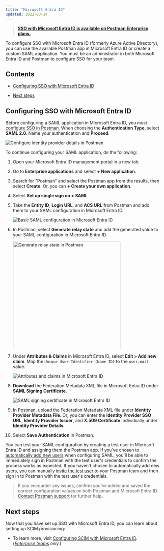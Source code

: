 ```yaml
---
title: "Microsoft Entra ID"
updated: 2022-03-14
---
```


> **[SSO with Microsoft Entra ID is available on Postman Enterprise plans.](https://www.postman.com/pricing)**

To configure SSO with Microsoft Entra ID (formerly Azure Active Directory), you can use the available Postman app in Microsoft Entra ID or create a custom SAML application. You must be an administrator in both Microsoft Entra ID and Postman to configure SSO for your team.

## Contents

* [Configuring SSO with Microsoft Entra ID](#configuring-sso-with-microsoft-entra-id)

* [Next steps](#next-steps)

## Configuring SSO with Microsoft Entra ID

Before configuring a SAML application in Microsoft Entra ID, you must [configure SSO in Postman](/docs/administration/sso/admin-sso/). When choosing the **Authentication Type**, select **SAML 2.0**. Name your authentication and **Proceed**.

<img alt="Configure identity provider details in Postman" src="https://assets.postman.com/postman-docs/v10/configure-identity-provider-v10.jpg"/>

To continue configuring your SAML application, do the following:

1. Open your Microsoft Entra ID management portal in a new tab.
1. Go to **Enterprise applications** and select **+ New application**.
1. Search for "Postman" and select the Postman app from the results, then select **Create**. Or, you can **+ Create your own application**.
1. Select **Set up single sign on > SAML**.
1. Take the **Entity ID**, **Login URL**, and **ACS URL** from Postman and add them to your SAML configuration in Microsoft Entra ID.

    <img alt="Basic SAML configuration in Microsoft Entra ID" src="https://assets.postman.com/postman-docs/basic-saml-config-azuread.jpg"/>
1. In Postman, select **Generate relay state** and add the generated value to your SAML configuration in Microsoft Entra ID.

    <img alt="Generate relay state in Postman" src="https://assets.postman.com/postman-docs/generate-relay-state-v9.14.jpg" width="350px"/>
1. Under **Attributes & Claims** in Microsoft Entra ID, select **Edit > Add new claim**. Map the `Unique User Identifier (Name ID)` to the `user.mail` value.

    <img alt="Attributes and claims in Microsoft Entra ID" src="https://assets.postman.com/postman-docs/attributes-claims-config-azuread.jpg"/>
1. **Download** the Federation Metadata XML file in Microsoft Entra ID under **SAML Signing Certificate**.

    <img alt="SAML signing certificate in Microsoft Entra ID" src="https://assets.postman.com/postman-docs/saml-signing-certificate-azuread.jpg"/>

1. In Postman, upload the Federation Metadata XML file under **Identity Provider Metadata File**. Or, you can enter the **Identity Provider SSO URL**, **Identity Provider Issuer**, and **X.509 Certificate** individually under **Identity Provider Details**.

1. Select **Save Authentication** in Postman.

You can test your SAML configuration by creating a test user in Microsoft Entra ID and assigning them the Postman app. If you've chosen to [automatically add new users](/docs/administration/sso/admin-sso/#automatically-adding-new-users) when configuring SAML, you'll be able to immediately sign in Postman with the test user's credentials to confirm the process works as expected. If you haven't chosen to automatically add new users, you can manually [invite the test user](/docs/administration/managing-your-team/managing-your-team/#inviting-users) to your Postman team and then sign in to Postman with the test user's credentials.

> If you encounter any issues, confirm you've added and saved the correct configuration values on both Postman and Microsoft Entra ID. [Contact Postman support](https://www.postman.com/support/) for further help.

## Next steps

Now that you have set up SSO with Microsoft Entra ID, you can learn about setting up SCIM provisioning:

* To learn more, visit [Configuring SCIM with Microsoft Entra ID](/docs/administration/scim-provisioning/configuring-scim-with-azure-ad/). (_[Enterprise teams](https://www.postman.com/pricing/) only._)
